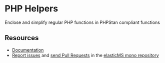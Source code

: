 # PHP Helpers

Enclose and simplify regular PHP functions in PHPStan compliant functions


Resources
---------

* [Documentation](https://ems-project.github.io/#/dev/helpers/index.md)
* [Report issues](https://github.com/ems-project/elasticms/issues) and
  [send Pull Requests](https://github.com/ems-project/elasticms/pulls)
  in the [elasticMS mono repository](https://github.com/ems-project/elasticms)

